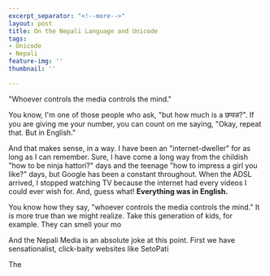 ```yaml
---
excerpt_separator: "<!--more-->"
layout: post
title: On the Nepali Language and Unicode
tags:
- Unicode
- Nepali
feature-img: ''
thumbnail: ''

---
```

"Whoever controls the media controls the mind."

You know, I'm one of those people who ask, "but how much is a छप्पन्न?". If you are giving me your number, you can count on me saying, "Okay, repeat that. But in English."

And that makes sense, in a way. I have been an "internet-dweller" for as long as I can remember. Sure, I have come a long way from the childish "how to be ninja hattori?" days and the teenage "how to impress a girl you like?" days, but Google has been a constant throughout. When the ADSL arrived, I stopped watching TV because the internet had every videos I could ever wish for. And, guess what! **Everything was in English.**

You know how they say, "whoever controls the media controls the mind." It is more true than we might realize. Take this generation of kids, for example. They can smell your mo

And the Nepali Media is an absolute joke at this point. First we have sensationalist, click-baity websites like SetoPati

The 